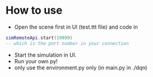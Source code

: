 # How to use

+ Open the scene first in UI (test.ttt file) and code in  

```lua {.line-numbers}
simRemoteApi.start(19999)  
-- which is the port number in your connection  
```  

+ Start the simulation in UI.  
+ Run your own py!
+ only use the environment.py only (in main.py in ./dqn)  
